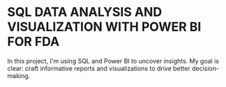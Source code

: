 # SQL DATA ANALYSIS AND VISUALIZATION WITH POWER BI FOR FDA
In this project, I'm using SQL and Power BI to uncover insights. My goal is clear: craft informative reports and visualizations to drive better decision-making.
